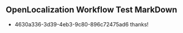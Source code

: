 ## OpenLocalization Workflow Test MarkDown
* 4630a336-3d39-4eb3-9c80-896c72475ad6 thanks!

<!--HONumber=Jul16_HO4-->


